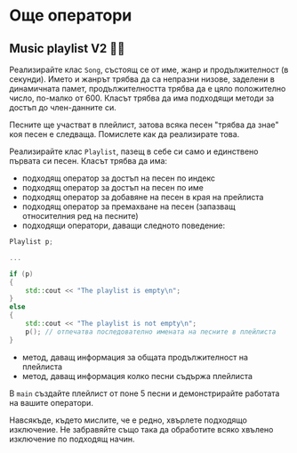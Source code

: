 # Още оператори

## Music playlist V2 :musical_score::microphone:	

Реализирайте клас `Song`, състоящ се от име, жанр и продължителност (в секунди). Името и жанрът трябва да са непразни низове, заделени в динамичната памет, продължителността трябва да е цяло положително число, по-малко от 600. Класът трябва да има подходящи методи за достъп до член-данните си.

Песните ще участват в плейлист, затова всяка песен "трябва да знае" коя песен е следваща. Помислете как да реализирате това.

Реализирайте клас `Playlist`, пазещ в себе си само и единствено първата си песен. Класът трябва да има:
 - подходящ оператор за достъп на песен по индекс
 - подходящ оператор за достъп на песен по име
 - подходящ оператор за добавяне на песен в края на прейлиста
 - подходящ оператор за премахване на песен (запазващ относителния ред на песните)
 - подходящи оператори, даващи следното поведение:
```c++
Playlist p;

...

if (p)
{
    std::cout << "The playlist is empty\n"; 
}
else
{
    std::cout << "The playlist is not empty\n";
    p(); // отпечатва последователно имената на песните в плейлиста
}
 ```
 - метод, даващ информация за общата продължителност на плейлиста
 - метод, даващ информация колко песни съдържа плейлиста

В `main` създайте плейлист от поне 5 песни и демонстрирайте работата на вашите оператори.

Навсякъде, където мислите, че е редно, хвърлете подходящо изключение. Не забравяйте също така да обработите всяко хвълено изключение по подходящ начин.